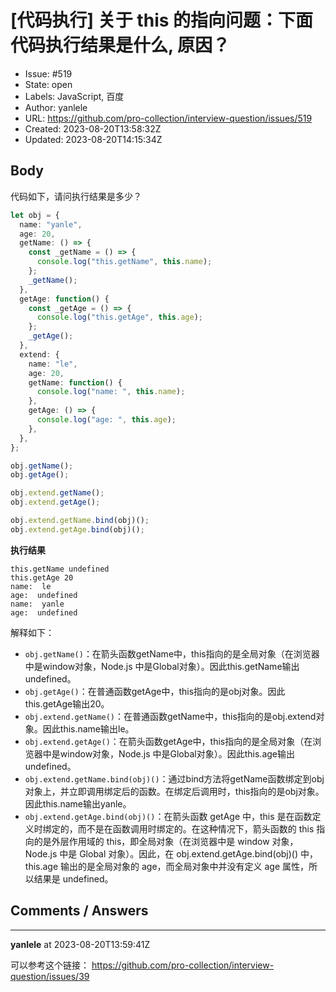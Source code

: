 # [代码执行] 关于 this 的指向问题：下面代码执行结果是什么, 原因？

- Issue: #519
- State: open
- Labels: JavaScript, 百度
- Author: yanlele
- URL: https://github.com/pro-collection/interview-question/issues/519
- Created: 2023-08-20T13:58:32Z
- Updated: 2023-08-20T14:15:34Z

## Body

代码如下，请问执行结果是多少？
```ts
let obj = {
  name: "yanle",
  age: 20,
  getName: () => {
    const _getName = () => {
      console.log("this.getName", this.name);
    };
    _getName();
  },
  getAge: function() {
    const _getAge = () => {
      console.log("this.getAge", this.age);
    };
    _getAge();
  },
  extend: {
    name: "le",
    age: 20,
    getName: function() {
      console.log("name: ", this.name);
    },
    getAge: () => {
      console.log("age: ", this.age);
    },
  },
};

obj.getName();
obj.getAge();

obj.extend.getName();
obj.extend.getAge();

obj.extend.getName.bind(obj)();
obj.extend.getAge.bind(obj)();
```

**执行结果**
```shell
this.getName undefined
this.getAge 20
name:  le
age:  undefined
name:  yanle
age:  undefined
```

解释如下：

- `obj.getName()`：在箭头函数getName中，this指向的是全局对象（在浏览器中是window对象，Node.js 中是Global对象）。因此this.getName输出undefined。
- `obj.getAge()`：在普通函数getAge中，this指向的是obj对象。因此this.getAge输出20。
- `obj.extend.getName()`：在普通函数getName中，this指向的是obj.extend对象。因此this.name输出le。
- `obj.extend.getAge()`：在箭头函数getAge中，this指向的是全局对象（在浏览器中是window对象，Node.js 中是Global对象）。因此this.age输出undefined。
- `obj.extend.getName.bind(obj)()`：通过bind方法将getName函数绑定到obj对象上，并立即调用绑定后的函数。在绑定后调用时，this指向的是obj对象。因此this.name输出yanle。
- `obj.extend.getAge.bind(obj)()`：在箭头函数 getAge 中，this 是在函数定义时绑定的，而不是在函数调用时绑定的。在这种情况下，箭头函数的 this 指向的是外层作用域的 this，即全局对象（在浏览器中是 window 对象，Node.js 中是 Global 对象）。因此，在 obj.extend.getAge.bind(obj)() 中，this.age 输出的是全局对象的 age，而全局对象中并没有定义 age 属性，所以结果是 undefined。


## Comments / Answers

---

**yanlele** at 2023-08-20T13:59:41Z

可以参考这个链接： https://github.com/pro-collection/interview-question/issues/39

